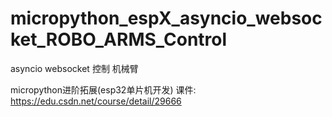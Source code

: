 # micropython_espX_asyncio_websocket_ROBO_ARMS_Control

asyncio websocket 控制 机械臂

micropython进阶拓展(esp32单片机开发) 课件: https://edu.csdn.net/course/detail/29666
